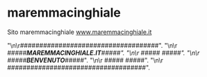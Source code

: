 # maremmacinghiale
Sito maremmacinghiale www.maremmacinghiale.it

"\n\r####################################".
"\n\r #####____MAREMMACINGHIALE.IT___#####".
"\n\r #####							 #####".
"\n\r #####________BENVENUTO_________#####".
"\n\r #####							 #####".
"\n\r ####################################".
